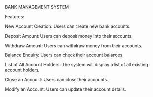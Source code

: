 BANK MANAGEMENT SYSTEM  

Features:

New Account Creation: Users can create new bank accounts.

Deposit Amount: Users can deposit money into their accounts.

Withdraw Amount: Users can withdraw money from their accounts.

Balance Enquiry: Users can check their account balances.

List of All Account Holders: The system will display a list of all existing account holders.

Close an Account: Users can close their accounts.

Modify an Account: Users can update their account details.

